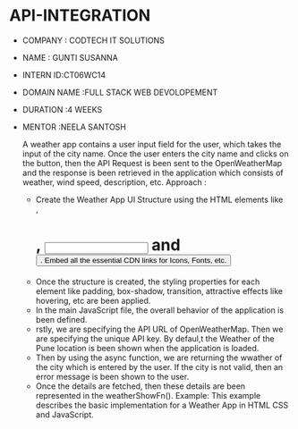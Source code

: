  # API-INTEGRATION
 
* COMPANY : CODTECH IT SOLUTIONS
  
* NAME : GUNTI SUSANNA
  
* INTERN ID:CT06WC14
  
* DOMAIN NAME :FULL STACK WEB DEVOLOPEMENT
  
* DURATION :4 WEEKS
  
* MENTOR :NEELA SANTOSH

  A weather app  contains a user input field for the user, which takes the input of the city name. Once the user enters the city name and clicks on the button, then the API Request is been sent to the OpenWeatherMap and the response is been retrieved in the application which consists of weather, wind speed, description, etc.
  Approach :
  * Create the Weather App UI Structure using the HTML elements like <div>, <h1>, <input> and <button>.
    Embed all the essential CDN links for Icons, Fonts, etc.
  * Once the structure is created, the styling properties for each element like padding, box-shadow, transition, attractive effects like hovering, etc are been 
    applied.
  * In the main JavaScript file, the overall behavior of the application is been defined.
  * rstly, we are specifying the API URL of OpenWeatherMap. Then we are specifying the unique API key. By defaul,t the Weather of the Pune location is been shown 
    when the application is loaded.
  * Then by using the async function, we are returning the wwather of the city which is entered by the user. If the city is not valid, then an error message is 
    been shown to the user.
  * Once the details are fetched, then these details are been represented in the weatherShowFn().
    Example: This example describes the basic implementation for a Weather App in HTML CSS and JavaScript.
